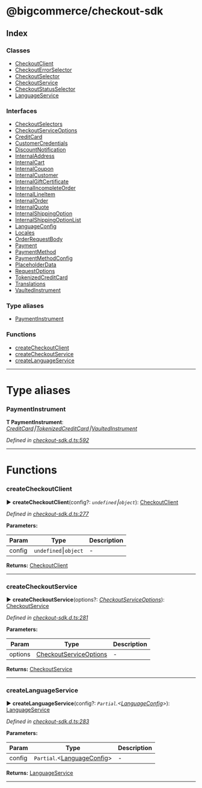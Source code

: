 


#  @bigcommerce/checkout-sdk

## Index

### Classes

* [CheckoutClient](classes/checkoutclient.md)
* [CheckoutErrorSelector](classes/checkouterrorselector.md)
* [CheckoutSelector](classes/checkoutselector.md)
* [CheckoutService](classes/checkoutservice.md)
* [CheckoutStatusSelector](classes/checkoutstatusselector.md)
* [LanguageService](classes/languageservice.md)


### Interfaces

* [CheckoutSelectors](interfaces/checkoutselectors.md)
* [CheckoutServiceOptions](interfaces/checkoutserviceoptions.md)
* [CreditCard](interfaces/creditcard.md)
* [CustomerCredentials](interfaces/customercredentials.md)
* [DiscountNotification](interfaces/discountnotification.md)
* [InternalAddress](interfaces/internaladdress.md)
* [InternalCart](interfaces/internalcart.md)
* [InternalCoupon](interfaces/internalcoupon.md)
* [InternalCustomer](interfaces/internalcustomer.md)
* [InternalGiftCertificate](interfaces/internalgiftcertificate.md)
* [InternalIncompleteOrder](interfaces/internalincompleteorder.md)
* [InternalLineItem](interfaces/internallineitem.md)
* [InternalOrder](interfaces/internalorder.md)
* [InternalQuote](interfaces/internalquote.md)
* [InternalShippingOption](interfaces/internalshippingoption.md)
* [InternalShippingOptionList](interfaces/internalshippingoptionlist.md)
* [LanguageConfig](interfaces/languageconfig.md)
* [Locales](interfaces/locales.md)
* [OrderRequestBody](interfaces/orderrequestbody.md)
* [Payment](interfaces/payment.md)
* [PaymentMethod](interfaces/paymentmethod.md)
* [PaymentMethodConfig](interfaces/paymentmethodconfig.md)
* [PlaceholderData](interfaces/placeholderdata.md)
* [RequestOptions](interfaces/requestoptions.md)
* [TokenizedCreditCard](interfaces/tokenizedcreditcard.md)
* [Translations](interfaces/translations.md)
* [VaultedInstrument](interfaces/vaultedinstrument.md)


### Type aliases

* [PaymentInstrument](#paymentinstrument)


### Functions

* [createCheckoutClient](#createcheckoutclient)
* [createCheckoutService](#createcheckoutservice)
* [createLanguageService](#createlanguageservice)



---
# Type aliases
<a id="paymentinstrument"></a>

###  PaymentInstrument

**Τ PaymentInstrument**:  *[CreditCard](interfaces/creditcard.md)⎮[TokenizedCreditCard](interfaces/tokenizedcreditcard.md)⎮[VaultedInstrument](interfaces/vaultedinstrument.md)* 

*Defined in [checkout-sdk.d.ts:592](https://github.com/bigcommerce/checkout-sdk-js/blob/76e2d49/dist/checkout-sdk.d.ts#L592)*





___


# Functions
<a id="createcheckoutclient"></a>

###  createCheckoutClient

► **createCheckoutClient**(config?: *`undefined`⎮`object`*): [CheckoutClient](classes/checkoutclient.md)



*Defined in [checkout-sdk.d.ts:277](https://github.com/bigcommerce/checkout-sdk-js/blob/76e2d49/dist/checkout-sdk.d.ts#L277)*



**Parameters:**

| Param | Type | Description |
| ------ | ------ | ------ |
| config | `undefined`⎮`object`   |  - |





**Returns:** [CheckoutClient](classes/checkoutclient.md)





___

<a id="createcheckoutservice"></a>

###  createCheckoutService

► **createCheckoutService**(options?: *[CheckoutServiceOptions](interfaces/checkoutserviceoptions.md)*): [CheckoutService](classes/checkoutservice.md)



*Defined in [checkout-sdk.d.ts:281](https://github.com/bigcommerce/checkout-sdk-js/blob/76e2d49/dist/checkout-sdk.d.ts#L281)*



**Parameters:**

| Param | Type | Description |
| ------ | ------ | ------ |
| options | [CheckoutServiceOptions](interfaces/checkoutserviceoptions.md)   |  - |





**Returns:** [CheckoutService](classes/checkoutservice.md)





___

<a id="createlanguageservice"></a>

###  createLanguageService

► **createLanguageService**(config?: *`Partial`.<[LanguageConfig](interfaces/languageconfig.md)>*): [LanguageService](classes/languageservice.md)



*Defined in [checkout-sdk.d.ts:283](https://github.com/bigcommerce/checkout-sdk-js/blob/76e2d49/dist/checkout-sdk.d.ts#L283)*



**Parameters:**

| Param | Type | Description |
| ------ | ------ | ------ |
| config | `Partial`.<[LanguageConfig](interfaces/languageconfig.md)>   |  - |





**Returns:** [LanguageService](classes/languageservice.md)





___



